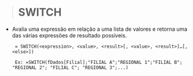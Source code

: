 ># SWITCH
* Avalia uma expressão em relação a uma lista de valores e retorna uma das várias expressões de resultado possíveis.
  ```
   = SWITCH(<expression>, <value>, <result>[, <value>, <result>]…[, <else>])
   
   Ex: =SWITCH(fDados[Filial];"FILIAL A";"REGIONAL 1";"FILIAL B"; "REGIONAL 2"; "FILIAL C"; "REGIONAL 3";...)
  ```
